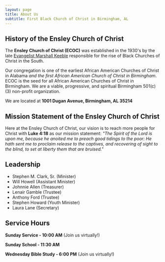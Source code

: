 ```yaml
---
layout: page
title: About Us
subtitle: First Black Church of Christ in Birmingham, AL
---
```


## History of the Ensley Church of Christ
The **Ensley Church of Christ (ECOC)** was established in the 1930's by the late [Evangelist Marshall Keeble](https://www.jacksonst.org/marshall-keeble/) responsible for the rise of Black Churches of Christ in the South. 

Our congregation is one of the earliest African American Churches of Christ in Alabama *and the first African American Church of Christ in Birmingham*. ECOC is the seed for all African American Churches of Christ in Birmingham. We are a viable, progressive, and spiritual Birmingham 501(c)(3) non-profit organization. 

We are located at **1001 Dugan Avenue, Birmingham, AL 35214**


## Mission Statement of the Ensley Church of Christ
Here at the Ensley Church of Christ, our vision is to reach more people for Christ with **Luke 4:18** as our mission statement: 
*"The Spirit of the Lord is upon me, because he anoited me to preach good tidings to the poor: He hath sent me to proclaim release to the captives, and recovering of sight to the blind, to set at liberty them that are bruised."*

## Leadership

- Stephen M. Clark, Sr. (Minister)
- Will Howell (Assistant Minister)
- Johnnie Allen (Treasurer)
- Lenair Gamble (Trustee)
- Anthony Ford (Trustee)
- Stephen Howard (Youth Minister)
- Laura Lane (Secretary)

## Service Hours

**Sunday Service - 10:00 AM** (Join us virtually!)

**Sunday School - 11:30 AM**

**Wednesday Bible Study - 6:00 PM** (Join us virtually!)